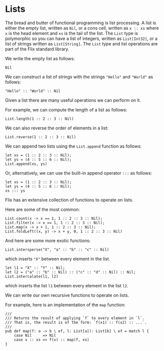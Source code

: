 # Lists

The bread and butter of functional programming is
list processing.
A list is either the empty list, written as `Nil`,
or a cons cell, written as `x :: xs` where `x` is
the head element and `xs` is the tail of the list.
The `List` type is polymorphic so you can have a
list of integers, written as `List[Int32]`, or a
list of strings written as `List[String]`.
The `List` type and list operations are part of the
Flix standard library.

We write the empty list as follows:

```flix
Nil
```

We can construct a list of strings with the strings
`"Hello"` and `"World"` as follows:

```flix
"Hello" :: "World" :: Nil
```

Given a list there are many useful operations we can
perform on it.

For example, we can compute the length of a list as
follows:

```flix
List.length(1 :: 2 :: 3 :: Nil)
```

We can also reverse the order of elements in a list:

```flix
List.reverse(1 :: 2 :: 3 :: Nil)
```

We can append two lists using the `List.append`
function as follows:

```flix
let xs = (1 :: 2 :: 3 :: Nil);
let ys = (4 :: 5 :: 6 :: Nil);
List.append(xs, ys)
```

Or, alternatively, we can use the built-in append
operator `:::` as follows:

```flix
let xs = (1 :: 2 :: 3 :: Nil);
let ys = (4 :: 5 :: 6 :: Nil);
xs ::: ys
```

Flix has an extensive collection of functions to
operate on lists.

Here are some of the most common:

```flix
List.count(x -> x == 1, 1 :: 2 :: 3 :: Nil);
List.filter(x -> x == 1, 1 :: 2 :: 3 :: Nil);
List.map(x -> x + 1, 1 :: 2 :: 3 :: Nil);
List.foldLeft((x, y) -> x + y, 0, 1 :: 2 :: 3 :: Nil)
```

And here are some more exotic functions:

```flix
List.intersperse("X", "a" :: "b" :: "c" :: Nil)
```

which inserts `"X"` between every element in the
list.

```flix
let l1 = "X" :: "Y" :: Nil;
let l2 = ("a" :: "b" :: Nil) :: ("c" :: "d" :: Nil) :: Nil;
List.intercalate(l1, l2)
```

which inserts the list `l1` between every element in
the list `l2`.

We can write our own recursive functions to operate
on lists.

For example, here is an implementation of the `map`
function:

```flix
///
/// Returns the result of applying `f` to every element in `l`.
/// That is, the result is of the form: `f(x1) :: f(x2) :: ...`.
///
pub def map(f: a -> b \ ef, l: List[a]): List[b] \ ef = match l {
    case Nil     => Nil
    case x :: xs => f(x) :: map(f, xs)
}
```
